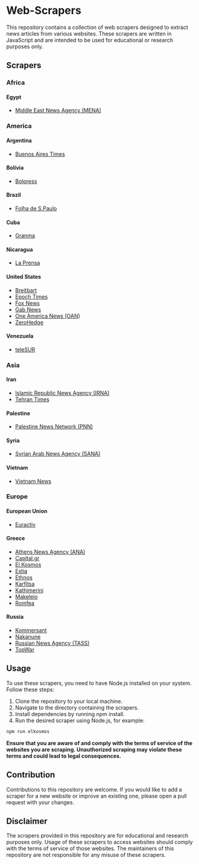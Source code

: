 # Web-Scrapers

This repository contains a collection of web scrapers designed to extract news articles from various websites. These scrapers are written in JavaScript and are intended to be used for educational or research purposes only.

## Scrapers

### Africa
#### Egypt
- <a href="https://www.mena.org.eg/en/" target="_blank">Middle East News Agency (MENA)</a>

### America
#### Argentina
- <a href="https://www.batimes.com.ar/" target="_blank">Buenos Aires Times</a>

#### Bolivia
- <a href="https://www.bolpress.com/" target="_blank">Bolpress</a>

#### Brazil
- <a href="https://www1.folha.uol.com.br/internacional/en/" target="_blank">Folha de S.Paulo</a>

#### Cuba
- <a href="https://www.granma.cu/" target="_blank">Granma</a>

#### Nicaragua
- <a href="https://www.laprensani.com/" target="_blank">La Prensa</a>

#### United States
- <a href="https://www.breitbart.com/" target="_blank">Breitbart</a>
- <a href="https://www.theepochtimes.com/" target="_blank">Epoch Times</a>
- <a href="https://www.foxnews.com/" target="_blank">Fox News</a>
- <a href="https://news.gab.com/" target="_blank">Gab News</a>
- <a href="https://www.oann.com/" target="_blank">One America News (OAN)</a>
- <a href="https://www.zerohedge.com/" target="_blank">ZeroHedge</a>

#### Venezuela
- <a href="https://www.telesurenglish.net/" target="_blank">teleSUR</a>

### Asia
#### Iran
- <a href="https://en.irna.ir/" target="_blank">Islamic Republic News Agency (IRNA)</a>
- <a href="https://www.tehrantimes.com/" target="_blank">Tehran Times</a>

#### Palestine
- <a href="https://english.pnn.ps/" target="_blank">Palestine News Network (PNN)</a>

#### Syria
- <a href="https://sana.sy/en/" target="_blank">Syrian Arab News Agency (SANA)</a>

#### Vietnam
- <a href="https://vietnamnews.vn/" target="_blank">Vietnam News</a>

### Europe
#### European Union
- <a href="https://www.amna.gr/" target="_blank">Euractiv</a>

#### Greece
- <a href="https://www.amna.gr/" target="_blank">Athens News Agency (ANA)</a>
- <a href="https://www.capital.gr/" target="_blank">Capital.gr</a>
- <a href="https://www.elkosmos.gr/" target="_blank">El.Kosmos</a>
- <a href="https://www.estianews.gr/" target="_blank">Estia</a>
- <a href="https://www.ethnos.gr/" target="_blank">Ethnos</a>
- <a href="https://www.karfitsa.gr/" target="_blank">Karfitsa</a>
- <a href="https://www.kathimerini.gr/" target="_blank">Kathimerini</a>
- <a href="https://www.makeleio.gr/" target="_blank">Makeleio</a>
- <a href="https://www.romfea.gr/" target="_blank">Romfea</a>

#### Russia
- <a href="https://www.kommersant.ru/" target="_blank">Kommersant</a>
- <a href="https://nakanune.ru/" target="_blank">Nakanune</a>
- <a href="https://tass.com/" target="_blank">Russian News Agency (TASS)</a>
- <a href="https://en.topwar.ru/" target="_blank">TopWar</a>

## Usage
To use these scrapers, you need to have Node.js installed on your system. Follow these steps:

1. Clone the repository to your local machine.
2. Navigate to the directory containing the scrapers.
3. Install dependencies by running npm install.
4. Run the desired scraper using Node.js, for example:

```bash
npm run elkosmos
```

**Ensure that you are aware of and comply with the terms of service of the websites you are scraping. Unauthorized scraping may violate these terms and could lead to legal consequences.**

## Contribution
Contributions to this repository are welcome. If you would like to add a scraper for a new website or improve an existing one, please open a pull request with your changes.

## Disclaimer
The scrapers provided in this repository are for educational and research purposes only. Usage of these scrapers to access websites should comply with the terms of service of those websites. The maintainers of this repository are not responsible for any misuse of these scrapers.
